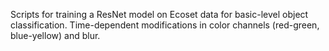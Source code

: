Scripts for training a ResNet model on Ecoset data for basic-level object classification. Time-dependent modifications in color channels (red-green, blue-yellow) and blur.
